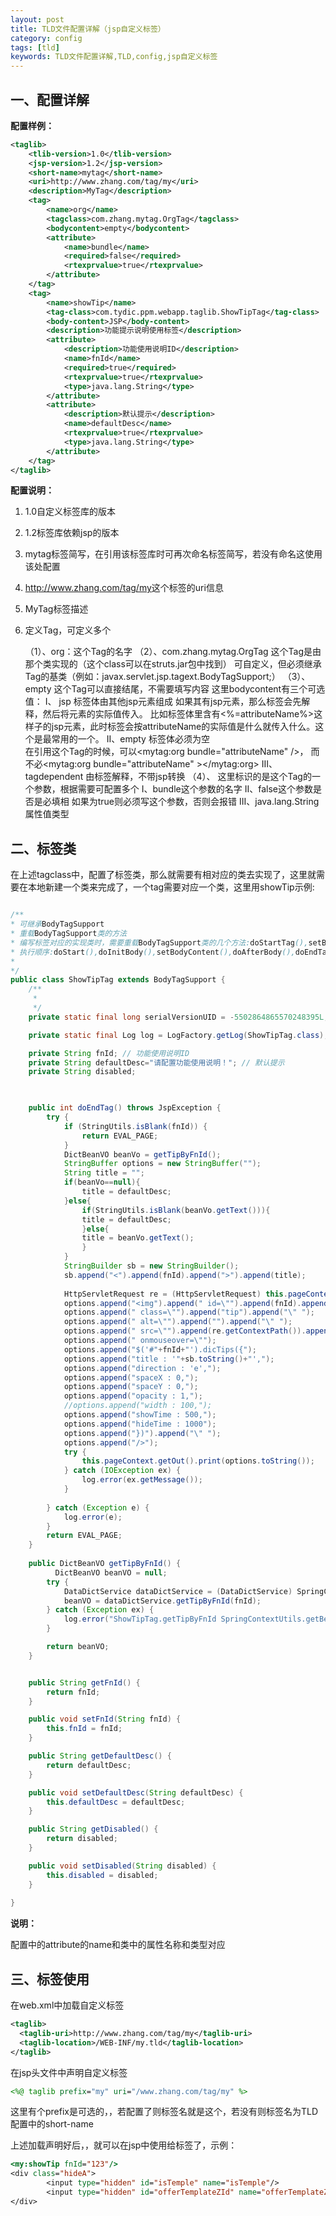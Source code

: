 ```yaml
---
layout: post
title: TLD文件配置详解（jsp自定义标签）
category: config
tags: [tld]
keywords: TLD文件配置详解,TLD,config,jsp自定义标签
---
```

## 一、配置详解
**配置样例：**
```xml
<taglib>
	<tlib-version>1.0</tlib-version>
	<jsp-version>1.2</jsp-version>
	<short-name>mytag</short-name>
	<uri>http://www.zhang.com/tag/my</uri>
	<description>MyTag</description>
	<tag>
		<name>org</name>
		<tagclass>com.zhang.mytag.OrgTag</tagclass>
		<bodycontent>empty</bodycontent>
		<attribute>
			<name>bundle</name>
			<required>false</required>
			<rtexprvalue>true</rtexprvalue>
		</attribute>
	</tag>
	<tag>
		<name>showTip</name>
		<tag-class>com.tydic.ppm.webapp.taglib.ShowTipTag</tag-class>
		<body-content>JSP</body-content>
		<description>功能提示说明使用标签</description>
		<attribute>
			<description>功能使用说明ID</description>
			<name>fnId</name>
			<required>true</required>
			<rtexprvalue>true</rtexprvalue>
			<type>java.lang.String</type>
		</attribute>
		<attribute>
			<description>默认提示</description>
			<name>defaultDesc</name>
			<rtexprvalue>true</rtexprvalue>
			<type>java.lang.String</type>
		</attribute>
	</tag>
</taglib>
```
**配置说明：**
1. <tlib-version>1.0</tlib-version>自定义标签库的版本
2. <jsp-version>1.2</jsp-version>标签库依赖jsp的版本
3. <short-name>mytag</short-name>标签简写，在引用该标签库时可再次命名标签简写，若没有命名这使用该处配置
4. <uri>http://www.zhang.com/tag/my</uri>这个标签的uri信息
5. <description>MyTag</description>标签描述
6. <tag></tag>定义Tag，可定义多个


    （1）、<name>org</name>：这个Tag的名字
    （2）、<tagclass>com.zhang.mytag.OrgTag</tagclass>
        这个Tag是由那个类实现的（这个class可以在struts.jar包中找到）
        可自定义，但必须继承Tag的基类（例如：javax.servlet.jsp.tagext.BodyTagSupport;）
    （3）、<bodycontent>empty</bodycontent>
        这个Tag可以直接结尾，不需要填写内容
        这里bodycontent有三个可选值：
        I、 jsp 标签体由其他jsp元素组成 
            如果其有jsp元素，那么标签会先解释，然后将元素的实际值传入。
            比如标签体里含有<%=attributeName%>这样子的jsp元素，此时标签会按attributeName的实际值是什么就传入什么。这个是最常用的一个。
        II、empty 标签体必须为空   
            在引用这个Tag的时候，可以<mytag:org bundle="attributeName" />，
            而不必<mytag:org bundle="attributeName" ></mytag:org> 
        III、 tagdependent 由标签解释，不带jsp转换
    （4）、<attribute> </attribute>这里标识的是这个Tag的一个参数，根据需要可配置多个
        I、<name>bundle</name>这个参数的名字
        II、<required>false</required>这个参数是否是必填相
            如果为true则必须写这个参数，否则会报错
        III、<type>java.lang.String</type>属性值类型
## 二、标签类
在上述tagclass中，配置了标签类，那么就需要有相对应的类去实现了，这里就需要在本地新建一个类来完成了，一个tag需要对应一个类，这里用showTip示例:

```java

/**
* 可继承BodyTagSupport
* 重载BodyTagSupport类的方法
* 编写标签对应的实现类时，需要重载BodyTagSupport类的几个方法:doStartTag(),setBodyContent(),doInitBody(),doAfterBody(),doEndTag()
* 执行顺序:doStart(),doInitBody(),setBodyContent(),doAfterBody(),doEndTag
*
*/
public class ShowTipTag extends BodyTagSupport {
	/**
	 * 
	 */
	private static final long serialVersionUID = -5502864865570248395L;

	private static final Log log = LogFactory.getLog(ShowTipTag.class);

	private String fnId; // 功能使用说明ID
	private String defaultDesc="请配置功能使用说明！"; // 默认提示
	private String disabled;

	

	public int doEndTag() throws JspException {
		try {
			if (StringUtils.isBlank(fnId)) {
				return EVAL_PAGE;
			}
		    DictBeanVO beanVo = getTipByFnId();
			StringBuffer options = new StringBuffer("");
			String title = "";
			if(beanVo==null){
				title = defaultDesc;
			}else{
				if(StringUtils.isBlank(beanVo.getText())){
				title = defaultDesc;	
				}else{
				title = beanVo.getText();	
				}
			}
			StringBuilder sb = new StringBuilder();
			sb.append("<").append(fnId).append(">").append(title);
			
			HttpServletRequest re = (HttpServletRequest) this.pageContext.getRequest();
			options.append("<img").append(" id=\"").append(fnId).append("\" ");
			options.append(" class=\"").append("tip").append("\" ");
			options.append(" alt=\"").append("").append("\" ");
			options.append(" src=\"").append(re.getContextPath()).append("/images/tip.png").append("\" ");
			options.append(" onmouseover=\"");
			options.append("$('#"+fnId+"').dicTips({");
			options.append("title : '"+sb.toString()+"',");
			options.append("direction : 'e',");
			options.append("spaceX : 0,");
			options.append("spaceY : 0,");
			options.append("opacity : 1,");
			//options.append("width : 100,");
			options.append("showTime : 500,");
			options.append("hideTime : 1000");
			options.append("})").append("\" ");
			options.append("/>");
			try {
				this.pageContext.getOut().print(options.toString());
			} catch (IOException ex) {
				log.error(ex.getMessage());
			}
			
		} catch (Exception e) {
			log.error(e);
		}
		return EVAL_PAGE;
	}
	
	public DictBeanVO getTipByFnId() {
	      DictBeanVO beanVO = null;
		try {
			DataDictService dataDictService = (DataDictService) SpringContextUtils.getBean("service_prd_DataDictServiceImpl");
			beanVO = dataDictService.getTipByFnId(fnId);
		} catch (Exception ex) {
			log.error("ShowTipTag.getTipByFnId SpringContextUtils.getBean('service_prd_CodeServiceImpl') ", ex);
		}

		return beanVO;
	}


	public String getFnId() {
		return fnId;
	}

	public void setFnId(String fnId) {
		this.fnId = fnId;
	}

	public String getDefaultDesc() {
		return defaultDesc;
	}

	public void setDefaultDesc(String defaultDesc) {
		this.defaultDesc = defaultDesc;
	}

	public String getDisabled() {
		return disabled;
	}

	public void setDisabled(String disabled) {
		this.disabled = disabled;
	}
	
}


```

**说明：** 

配置中的attribute的name和类中的属性名称和类型对应

## 三、标签使用
在web.xml中加载自定义标签
```xml
<taglib>
  <taglib-uri>http://www.zhang.com/tag/my</taglib-uri>
  <taglib-location>/WEB-INF/my.tld</taglib-location>
</taglib>
```
在jsp头文件中声明自定义标签
```jsp
<%@ taglib prefix="my" uri="/www.zhang.com/tag/my" %>
```
这里有个prefix是可选的，，若配置了则标签名就是这个，若没有则标签名为TLD配置中的short-name

上述加载声明好后，，就可以在jsp中使用给标签了，示例：
```jsp
<my:showTip fnId="123"/>
<div class="hideA">
	    <input type="hidden" id="isTemple" name="isTemple"/>
	    <input type="hidden" id="offerTemplateZId" name="offerTemplateZId" />
</div>
```
